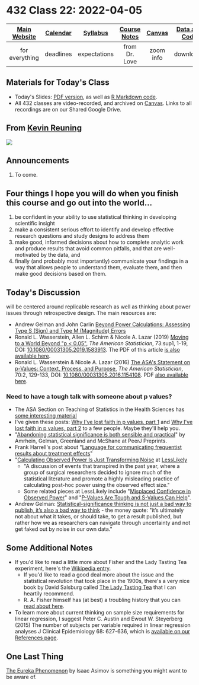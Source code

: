 # 432 Class 22: 2022-04-05

[Main Website](https://thomaselove.github.io/432/) | [Calendar](https://thomaselove.github.io/432/calendar.html) | [Syllabus](https://thomaselove.github.io/432-2022-syllabus/) | [Course Notes](https://thomaselove.github.io/432-notes/) | [Canvas](https://canvas.case.edu) | [Data and Code](https://github.com/THOMASELOVE/432-data) | [Sources](https://github.com/THOMASELOVE/432-2022/tree/main/references) | [Contact Us](https://thomaselove.github.io/432/contact.html)
:-----------: | :--------------: | :----------: | :---------: | :-------------: | :-----------: | :------------: | :-------------:
for everything | deadlines | expectations | from Dr. Love | zoom info | downloads | read/watch | need help?

## Materials for Today's Class

- Today's Slides: [PDF version](https://github.com/THOMASELOVE/432-2022/blob/main/classes/class22/432_2022_slides22.pdf), as well as [R Markdown code](https://github.com/THOMASELOVE/432-2022/blob/main/classes/class22/432_2022_slides22.Rmd). 
- All 432 classes are video-recorded, and archived on [Canvas](https://canvas.case.edu). Links to all recordings are on our Shared Google Drive.

## From [Kevin Reuning](https://twitter.com/KevinReuning/status/796107864704188420)

![](https://github.com/THOMASELOVE/432-2022/blob/main/classes/class22/figures/shruggies.png) 

## Announcements

1. To come.

## Four things I hope you will do when you finish this course and go out into the world...

1. be confident in your ability to use statistical thinking in developing scientific insight 
2. make a consistent serious effort to identify and develop  effective research questions and study designs to address them
3. make good, informed decisions about how to complete analytic work and produce results that avoid common pitfalls, and that are well-motivated by the data, and 
4. finally (and probably most importantly) communicate your findings in a way that allows people to understand them, evaluate them, and then make good decisions based on them.

## Today's Discussion

will be centered around replicable research as well as thinking about power issues through retrospective design. The main resources are:

- Andrew Gelman and John Carlin [Beyond Power Calculations: Assessing Type S (Sign) and Type M (Magnitude) Errors](https://github.com/THOMASELOVE/432-2022/blob/main/classes/class22/references/Gelman_Carlin_2014_Beyond_Power_Calculations.pdf)
- Ronald L. Wasserstein, Allen L. Schirm & Nicole A. Lazar (2019) [Moving to a World Beyond "p < 0.05"](https://www.tandfonline.com/doi/full/10.1080/00031305.2019.1583913), *The American Statistician*, 73:sup1, 1-19, DOI: [10.1080/00031305.2019.1583913](https://doi.org/10.1080/00031305.2019.1583913). The PDF of this article [is also available here](https://github.com/THOMASELOVE/432-2022/blob/main/classes/class22/references/ASA_2019_A_World_Beyond.pdf).
- Ronald L. Wasserstein & Nicole A. Lazar (2016) [The ASA's Statement on p-Values: Context, Process, and Purpose](https://www.tandfonline.com/doi/full/10.1080/00031305.2016.1154108), *The American Statistician*, 70:2, 129-133, DOI:
[10.1080/00031305.2016.1154108](https://doi.org/10.1080/00031305.2016.1154108). PDF [also available here](https://github.com/THOMASELOVE/432-2022/blob/main/classes/class22/references/ASA_2016_Pvalues_Context_Process_Purpose.pdf).

### Need to have a tough talk with someone about p values?

- The ASA Section on Teaching of Statistics in the Health Sciences has [some interesting material](https://tshsblog.wixsite.com/main/single-post/2018/05/08/ReadyResources-Publications-for-teaching-p-values)
- I've given these posts: [Why I've lost faith in p values, part 1](https://lucklab.ucdavis.edu/blog/2018/4/19/why-i-lost-faith-in-p-values) and [Why I've lost faith in p values, part 2](https://lucklab.ucdavis.edu/blog/2018/4/28/why-ive-lost-faith-in-p-values-part-2) to a few people. Maybe they'll help you.
- "[Abandoning statistical significance is both sensible and practical](https://peerj.com/preprints/27657/)" by Amrhein, Gelman, Greenland and McShane at PeerJ Preprints.
- Frank Harrell's post about "[Language for communicating frequentist results about treatment effects](https://discourse.datamethods.org/t/language-for-communicating-frequentist-results-about-treatment-effects/934)"
- "[Calculating Observed Power Is Just Transforming Noise](https://lesslikely.com/statistics/observed-power-magic/) at [LessLikely](https://lesslikely.com/)
    - "A discussion of events that transpired in the past year, where a group of surgical researchers decided to ignore much of the statistical literature and promote a highly misleading practice of calculating post-hoc power using the observed effect size."
    - Some related pieces at LessLikely include "[Misplaced Confidence in Observed Power](https://lesslikely.com/statistics/misplaced-power/)" and "[P-Values Are Tough and S-Values Can Help](https://lesslikely.com/statistics/s-values/)".
- Andrew Gelman: [Statistical-significance thinking is not just a bad way to publish, it’s also a bad way to think](https://statmodeling.stat.columbia.edu/2019/03/16/statistical-significance-thinking-is-not-just-a-bad-way-to-publish-its-also-a-bad-way-to-think/) - the money quote: "it’s ultimately not about what it takes, or should take, to get a result published, but rather how we as researchers can navigate through uncertainty and not get faked out by noise in our own data."

## Some Additional Notes

- If you'd like to read a little more about Fisher and the Lady Tasting Tea experiment, here's the [Wikipedia entry](https://en.wikipedia.org/wiki/Lady_tasting_tea). 
    - If you'd like to read a good deal more about the issue and the statistical revolution that took place in the 1900s, there's a very nice book by David Salsburg called [The Lady Tasting Tea](https://en.wikipedia.org/wiki/The_Lady_Tasting_Tea) that I can heartily recommend. 
    - R. A. Fisher himself has (at best) a troubling history that you can [read about here](https://en.wikipedia.org/wiki/Ronald_Fisher).
- To learn more about current thinking on sample size requirements for linear regression, I suggest Peter C. Austin and Ewout W. Steyerberg (2015) The number of subjects per variable required in linear regression analyses J Clinical Epidemiology 68: 627-636, which is [available on our References page](https://github.com/THOMASELOVE/432-2022/blob/main/references/pdf/Austin_and_Steyerberg_2015_subjects_per_variable_in_linear_regression_jce.pdf).

## One Last Thing

[The Eureka Phenomenon](https://www.yumpu.com/en/document/read/4657323/the-eureka-phenomenon-by-isaac-asimov) by Isaac Asimov is something you might want to be aware of.

